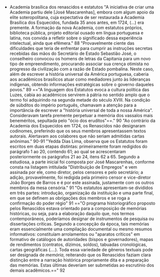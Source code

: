 - Academia brasílica dos renascidos e estatutos
"A iniciativa de criar uma Academia partiu dele [José Mascarenhas], embora com algum apoio da elite soteropolitana, cuja expectativa de ser restaurada a Academia Brasílica dos Esquecidos, fundada 35 anos antes, em 1724, (...) era premente. A formação da nova Academia, com estatutos próprios, biblioteca pública, projeto editorial ousado em língua portuguesa e latina, nos convida a refletir sobre o significado dessa experiência intelectual, ainda que efêmera." 88
"Provavelmente ciente das dificuldades que teria de enfrentar para cumprir as instruções secretas recebidas das mãos do Secretário de Estado Sebastião José, o conselheiro convocou os homens de letras da Capitania para um novo tipo de empreendimento, procurando associar sua crença otimista no progresso da civilização com a razão de Estado pombalina. Neste caso, além de escrever a história universal da América portuguesa, caberia aos acadêmicos brasílicos atuar como mediadores junto às lideranças indígenas, obtendo informações estratégicas sobre o governo daqueles povos." 89
=="A linguagem dos Estatutos evoca a cultura política das Luzes, cabia ao acadêmicos servirem à pátria no sentido amplo que o termo foi adquirindo na segunda metade do século XVIII. Na condição de súbditos do império português, chamavam a atenção para a importância de escrever a "história universal de toda a nossa América". Consideravam tarefa premente perpetuar a memória dos vassalos mais beneméritos, sepultada pelo "ócio dos eruditos"==." 90
"Ao contrário da Academia dos Esquecidos em 1724, os Renascidos não designaram codinomes, preferindo que os seus membros apresentassem textos autorais. Alertavam aos colabores que não seriam admitidas cartas anônimas."  90-91
"Yedda Dias Lima, observa que os Estatutos foram escritos em duas etapas distintas: primeiramente foram redigidos do parágrafo 1 ao 20, contendo 61; ao qual se acrescentaram posteriormente os parágrafos 21 ao 24, itens 62 a 65. Segundo a estudiosa, a parte inicial foi composta por José Mascarenhas, conforme consta na listagem intitulada "Distribuição de Empregos" e vem assinada por ele, como diretor, pelos censores e pelo secretário; a adição, provavelmente, foi redigida pela primeiro censor e vice-diretor João Borges de Barros e é por este assinada, justamente com os outros membros da mesa censória." 91
"Os estatutos apresentam-se divididos em três partes: introdução, organização da instituição e uma parte final, em que se definem as obrigações dos membros e se roga a confirmação do poder régio" 91
=="O programa historiográfico proposto pelos Renascidos estava orientado para a composição de memórias históricas, ou seja, para a elaboração daquilo que, nos termos contemporâneos, poderíamos designar de instrumentos de pesquisa ou dissertações críticas. Segundo a concepção da época, tais memórias eram essencialmente uma compilação documental ou mesmo resumos informativos: constituíam arrolamentos ou "aparatos críticos" em formativo de catálogos de autoridades (bispos e governadores), mapas de rendimentos (contratos, dízimos, soldos), tabuadas cronológicas, cartas geográficas (....). Toda essa variedade de gêneros textuais pode ser designada de *memória*, reiterando que os Renascidos faziam clara distinção entre a narração histórica propriamente dita e a preparação das memórias. Estas últimas deveriam ser submetidas ao escrutínio dos demais acadêmicos.==" 92





